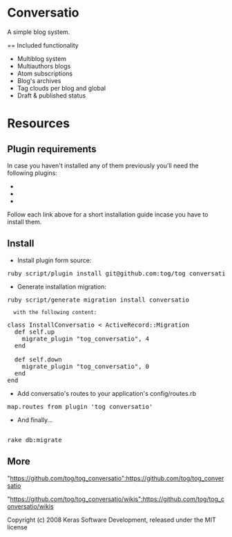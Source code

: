 Conversatio
===========

A simple blog system.

== Included functionality

* Multiblog system
* Multiauthors blogs
* Atom subscriptions
* Blog's archives
* Tag clouds per blog and global
* Draft & published status

Resources
=========

Plugin requirements
-------------------

In case you haven't installed any of them previously you'll need the following plugins:

* [acts\_as\_commentable]:https://github.com/tog/tog/wikis/3rd-party-plugins-acts_as_commentable
* [seo\_urls]:https://github.com/tog/tog/wikis/3rd-party-plugins-seo_urls
* [acts\_as\_taggable\_on\_steroids]:https://github.com/tog/tog/wikis/3rd-party-plugins-acts_as_taggable_on_steroids

Follow each link above for a short installation guide incase you have to install them.			

Install
-------

* Install plugin form source:

<pre>
ruby script/plugin install git@github.com:tog/tog_conversatio.git
</pre>

* Generate installation migration:

<pre>
ruby script/generate migration install_conversatio
</pre>

	  with the following content:

<pre>
class InstallConversatio < ActiveRecord::Migration
  def self.up
    migrate_plugin "tog_conversatio", 4
  end

  def self.down
    migrate_plugin "tog_conversatio", 0
  end
end
</pre>

* Add conversatio's routes to your application's config/routes.rb

<pre>
map.routes_from_plugin 'tog_conversatio'
</pre> 

* And finally...

<pre> 
rake db:migrate
</pre> 

More
-------

"https://github.com/tog/tog_conversatio":https://github.com/tog/tog_conversatio

"https://github.com/tog/tog_conversatio/wikis":https://github.com/tog/tog_conversatio/wikis


Copyright (c) 2008 Keras Software Development, released under the MIT license